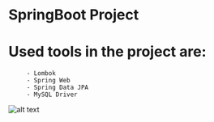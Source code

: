 # SpringBoot Project
# Used tools in the project are:  
         - Lombok
         - Spring Web
         - Spring Data JPA
         - MySQL Driver
         

![alt text](https://miro.medium.com/max/850/1*WsfmenxQNE1hhZasxsIGhA.png)
